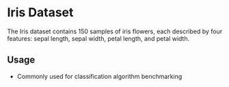 # Iris Dataset

The Iris dataset contains 150 samples of iris flowers, each described by four features: sepal length, sepal width, petal length, and petal width.

## Usage
- Commonly used for classification algorithm benchmarking